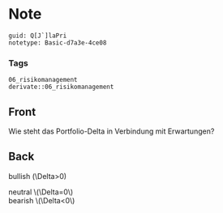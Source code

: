 # Note
```
guid: Q[J`]laPri
notetype: Basic-d7a3e-4ce08
```

### Tags
```
06_risikomanagement
derivate::06_risikomanagement
```

## Front
Wie steht das Portfolio-Delta in Verbindung mit Erwartungen?

## Back
bullish \(\Delta>0\)
<div>
  neutral \(\Delta=0\)
</div>
<div>
  bearish \(\Delta<0\)
</div>

